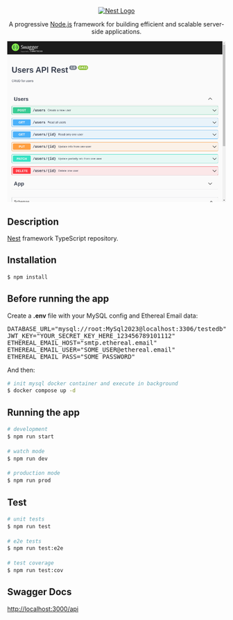 <p align="center">
  <a href="http://nestjs.com/" target="blank"><img src="https://nestjs.com/img/logo-small.svg" width="120" alt="Nest Logo" /></a>
</p>

[circleci-image]: https://img.shields.io/circleci/build/github/nestjs/nest/master?token=abc123def456
[circleci-url]: https://circleci.com/gh/nestjs/nest
  
  <p align="center">A progressive <a href="http://nodejs.org" target="_blank">Node.js</a> framework for building efficient and scalable server-side applications.</p>
    <p align="center">
</p>
  <!--[![Backers on Open Collective](https://opencollective.com/nest/backers/badge.svg)](https://opencollective.com/nest#backer)
  [![Sponsors on Open Collective](https://opencollective.com/nest/sponsors/badge.svg)](https://opencollective.com/nest#sponsor)-->

![](./swagger-crud.png)

## Description

[Nest](https://github.com/nestjs/nest) framework TypeScript repository.

## Installation

```bash
$ npm install
```

## Before running the app
Create a <b>.env</b> file with your MySQL config and Ethereal Email data:
<pre>DATABASE_URL="mysql://root:MySql2023@localhost:3306/testedb"
JWT_KEY="YOUR_SECRET_KEY_HERE_123456789101112"
ETHEREAL_EMAIL_HOST="smtp.ethereal.email"
ETHEREAL_EMAIL_USER="SOME_USER@ethereal.email"
ETHEREAL_EMAIL_PASS="SOME_PASSWORD"
</pre>
And then:
```bash
# init mysql docker container and execute in background
$ docker compose up -d
```

## Running the app

```bash
# development
$ npm run start

# watch mode
$ npm run dev

# production mode
$ npm run prod
```

## Test

```bash
# unit tests
$ npm run test

# e2e tests
$ npm run test:e2e

# test coverage
$ npm run test:cov
```

## Swagger Docs

[http://localhost:3000/api](http://localhost:3000/api)
